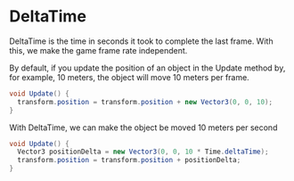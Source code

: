 # DeltaTime

DeltaTime is the time in seconds it took to complete the last frame. With this, we make the game frame rate independent.

By default, if you update the position of an object in the Update method by, for example, 10 meters, the object will move 10 meters per frame.

```C#
void Update() {  
  transform.position = transform.position + new Vector3(0, 0, 10);  
}
```

With DeltaTime, we can make the object be moved 10 meters per second

```C#
void Update() {  
  Vector3 positionDelta = new Vector3(0, 0, 10 * Time.deltaTime);  
  transform.position = transform.position + positionDelta;  
}
```